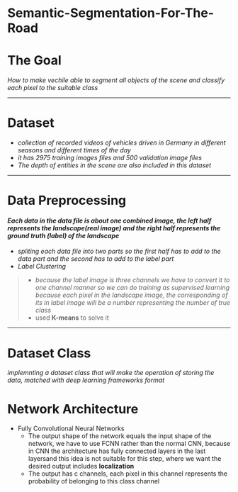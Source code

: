 # Semantic-Segmentation-For-The-Road

# The Goal
*How to make vechile able to segment all objects of
the scene and classify each pixel to the suitable class*
*****
# Dataset

- *collection of recorded videos of vehicles driven in Germany in
different seasons and different times of the day*
- *it has 2975 training images files and 500 validation image files*
- *The depth of entities in the scene are also included in this dataset* 
*****

# Data Preprocessing 

#### *Each data in the data file is about one combined image, the left half represents the landscape(real image) and the right half represents the ground truth (label) of the landscape*

* *spliting each data file into two parts so the first half has to add to the data
part and the second has to add to the label part*
* *Label Clustering*
> - *because the label image is three channels we have to convert it to one channel
> manner so we can do training as supervised learning because each pixel in the
> landscape image, the corresponding of its in label image will be a number representing
> the number of true class*
> - used **K-means** to solve it
*****

# Dataset Class 
*implemnting a dataset class that will make the operation of storing the data, matched
with deep learning frameworks format*

# Network Architecture
* Fully Convolutional Neural Networks
  - The output shape of the network equals the input shape of the
network, we have to use FCNN rather than the normal CNN, because in CNN the
architecture has fully connected layers in the last layersand this idea is not suitable for
this step, where we want the desired output includes **localization**
  - The output has c channels, each pixel in this channel represents the probability of
belonging to this class channel



